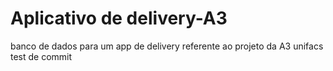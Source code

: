 # Aplicativo de delivery-A3
banco de dados para um app de delivery referente ao projeto da A3 unifacs
test de commit
